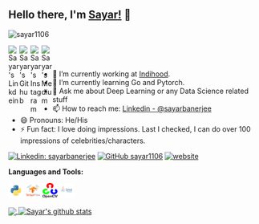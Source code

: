 ## Hello there, I'm [Sayar!](https://sayar1106@github.io) 👋

<p align="left"> <img src="https://komarev.com/ghpvc/?username=sayar1106n&label=Views&color=blue&style=flat" alt="sayar1106" /> </p>

<a href="https://linkedin.com/in/sayarbanerjee">
  <img align="left" alt="Sayar's Linkdein" width="22px" src="https://cdn.jsdelivr.net/npm/simple-icons@v3/icons/linkedin.svg" />
</a>
<a href="https://github.com/Sayar1106">
  <img align="left" alt="Sayar's Github" width="22px" src="https://cdn.jsdelivr.net/npm/simple-icons@v3/icons/github.svg" />
</a>
<a href="https://instagram.com/main_sayar_toh_nahin/">
  <img align="left" alt="Sayar's Instagram" width="22px" src="https://cdn.jsdelivr.net/npm/simple-icons@v3/icons/instagram.svg" />
</a>
<a href="https://medium.com/@sayarbanerjee">
  <img align="left" alt="Sayar's Medium" width="22px" src="https://cdn.jsdelivr.net/npm/simple-icons@v3/icons/medium.svg" />
</a>
<br/>
<br/>



- 🔭 I’m currently working at [Indihood](https://www.indihood.com).
- 🌱 I’m currently learning Go and Pytorch.
- 💬 Ask me about Deep Learning or any Data Science related stuff
- 📫 How to reach me: [Linkedin - @sayarbanerjee](https://in.linkedin.com/in/sayarbanerjee)
- 😄 Pronouns: He/His
- ⚡ Fun fact: I love doing impressions. Last I checked, I can do over 100 impressions of celebrities/characters.

[![Linkedin: sayarbanerjee](https://img.shields.io/badge/-sayarbanerjee-blue?style=flat-square&logo=Linkedin&logoColor=white&link=https://www.linkedin.com/in/sayarbanerjee/)](https://www.linkedin.com/in/sayarbanerjee/)
[![GitHub sayar1106](https://img.shields.io/github/followers/sayar1106?label=follow&style=social)](https://github.com/sayar1106)
[![website](https://img.shields.io/badge/PortfolioWebsite-sayar1106.github.io-2648ff?style=flat-square&logo=google-chrome)](https://sayar1106.github.io/)


**Languages and Tools:**  

<code><img height="30" src="https://raw.githubusercontent.com/github/explore/80688e429a7d4ef2fca1e82350fe8e3517d3494d/topics/python/python.png"></code>
<code><img height="30" src="https://raw.githubusercontent.com/github/explore/80688e429a7d4ef2fca1e82350fe8e3517d3494d/topics/tensorflow/tensorflow.png"></code>
<code><img height="30" src="https://raw.githubusercontent.com/github/explore/80688e429a7d4ef2fca1e82350fe8e3517d3494d/topics/opencv/opencv.png"></code>
<code><img height="30" src="https://raw.githubusercontent.com/github/explore/80688e429a7d4ef2fca1e82350fe8e3517d3494d/topics/java/java.png"></code>   

<a href="https://github.com/sayar1106">
  <img align="center" src="https://github-readme-stats.vercel.app/api/top-langs/?username=sayar1106&theme=dark&hide_langs_below=1" />
</a>
<a href="https://github.com/sayar1106">
 <img align="center" src="https://github-readme-stats.vercel.app/api?username=sayar1106&show_icons=true&theme=onedark&line_height=27" alt="Sayar's github stats"/>
</a>



